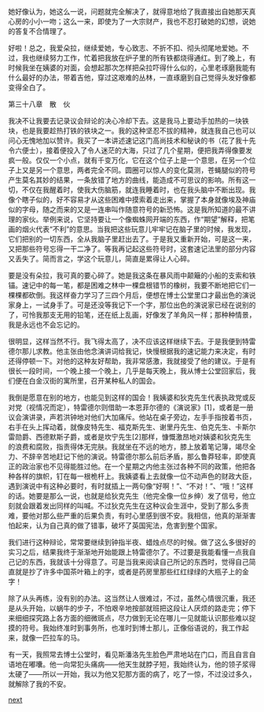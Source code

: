 
她好像认为，她这么一说，问题就完全解决了，就得意地给了我直接出自她那天真心房的小小一吻；这么一来，即使为了一大宗财产，我也不忍打破她的幻想，说她的答复不合情理了。

好啦！总之，我爱朵拉，继续爱她，专心致志、不折不扣、彻头彻尾地爱她。不过，我也继续努力工作，忙着把我放在炉子里的所有铁都烧得通红。到了晚上，有时候我坐在姨婆的对面，会想起那次怎样把朵拉吓得什么似的，心里老琢磨我能有什么最好的办法，带着吉他，穿过这艰难的丛林，一直琢磨到自己觉得头发好像都变得全白了。

第三十八章　散　伙

我决不让我要去记录议会辩论的决心冷却下去。这是我马上要动手加热的一块铁块，也是我要趁热打铁的铁块之一。我的这种坚忍不拔的精神，就连我自己也可以问心无愧地加以赞许。我买了一本讲述速记这门高尚技术和秘诀的书（花了我十先令六便士），接着便投入了令人迷茫的大海，只过了几个星期，便把我弄得像要发疯一般。仅仅一个小点，就有千变万化，它在这个位子上是一个意思，在另一个位子上又是另一个意思，两者完全不同。圆圈可以惊人的变化莫测，苍蝇腿似的符号产生莫名其妙的结果，一条放错了地方的曲线，能造成不可思议的影响。所有这一切，不仅在我醒着时，使我大伤脑筋，就连我睡着时，也在我头脑中不断出现。我像个瞎子似的，好不容易才从这些困难中摸索着走出来，掌握了本身就像埃及神庙似的字母，随之而来的又是一连串叫作随意符号的新恐怖。这是我所知道的最不讲理的家伙。举例来说，它坚持要让一个像蜘蛛网开端的东西，作“期望”解释，把笔画的烟火代表“不利”的意思。当我把这些玩意儿牢牢记在脑子里的时候，我发现，它们把别的一切东西，全从我脑子里赶出去了。于是我又重新开始，可是这一来，又把那些符号忘得一干二净了。等我再记起这些符号时，这套速记法里的部分内容又丢失了。简而言之，学这个玩意儿，简直是累得让人心碎。

要是没有朵拉，我可真的要心碎了。她是我这条在暴风雨中颠簸的小船的支索和铁锚。速记中的每一笔，都是困难之林中一棵盘根错节的橡树，我要不断地把它们一棵棵都砍倒。我这样奋力学习了三四个月后，便想在博士公堂里口才最出色的演说家身上，一试身手了。可是还没等我记下一个字，那位出色的演说家已经在说别的了，可怜我那支无用的铅笔，还在纸上乱画，好像发了羊角风一样；那种种情景，我是永远也不会忘记的。

很明显，这样当然不行。我飞得太高了，决不应该这样继续下去。于是我便到特雷德尔那儿求教。他主张由他念演讲词给我记，快慢根据我的速记能力来决定，有时还得停顿一下。对他的这种友好帮助，我非常感激，我就接受了他的建议。于是有很长一段时间，一个晚上接一个晚上，几乎是每天晚上，我从博士公堂回家后，我们便在白金汉街的寓所里，召开某种私人的国会。

我倒是愿意在别的地方，也能见到这样的国会！我姨婆和狄克先生代表执政党或反对党（视情况而定），特雷德尔则借助一本恩菲尔德的《演说家》[1]，或者是一册议会演讲录，声若洪钟地对他们大加痛斥。他站在桌子旁边，左手手指按着书页，右手在头上挥动着，就像皮特先生、福克斯先生、谢里丹先生、伯克先生、卡斯尔雷勋爵、西德默斯子爵，或者是坎宁先生[2]那样，慷慨激昂地对姨婆和狄克先生的浪费和腐败，指责得体无完肤。我就坐在不远的地方，膝上放着笔记簿，竭尽全力、不辞辛苦地赶记下他的演说。特雷德尔那么前后矛盾，那么鲁莽轻率，即使真正的政治家也不见得能胜过他。在一个星期之内他主张过各种不同的政策，他把各种各样的旗帜，钉在每一根桅杆上。我姨婆看上去就像一位不动声色的财政大臣，遇到演说中有这种必要时，有时就插上一两句像“好啊！”、“不对！”、“哦！”这样的话。她要是那么一说，也就是给狄克先生（他完全像一位乡绅）发了信号，他立刻就会跟着发出同样的叫喊。不过狄克先生在这种议会生涯中，受到了那么多责难，要他对那么些严重的后果负责，有时心里感到很不安。我相信，他真的渐渐害怕起来，认为自己真的做了错事，破坏了英国宪法，危害到整个国家。

我们进行这种辩论，常常要继续到钟指半夜、蜡烛点尽的时候。做了这么多很好的实习之后，结果我终于渐渐地开始能跟上特雷德尔了。不过要是我能看懂一点我自己记的东西，我就该十分得意了。可是当我来阅读自己所记的东西时，觉得自己简直就是抄了许多中国茶叶箱上的字，或者是药房里那些红红绿绿的大瓶子上的金字！

除了从头再练，没有别的办法。这当然让人很难过，不过，虽然心情很沉重，我还是从头开始，以蜗牛的步子，不怕艰辛地按部就班把这段让人厌烦的路走完；停下来细细探究路上各方面的细微斑点，尽力做到无论在哪儿一见就能认识那些难以捉摸的符号。我始终准时到事务所，也准时到博士那儿，正像俗语说的，我工作起来，就像一匹拉车的马。

有一天，我照常去博士公堂时，看见斯潘洛先生脸色严肃地站在门口，而且自言自语地在嘟囔。他一向常犯头痛病——他天生就脖子短，我始终认为，他的领子浆得太硬了——所以一开始，我以为他又犯那方面的病了，吃了一惊，不过没过多久，就解除了我的不安。

[next](page482)